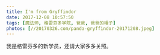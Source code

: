 ```yaml
---
title: I'm from Gryffindor
date: 2017-12-08 10:57:50
tags: [魔法师, 格雷芬多学院, 爸爸, 爸爸的帽子]
photos: [//20170326.com/panda-gryffindor-20171208.jpeg]
---
```

我是格雷芬多的新学员，还请大家多多关照。
